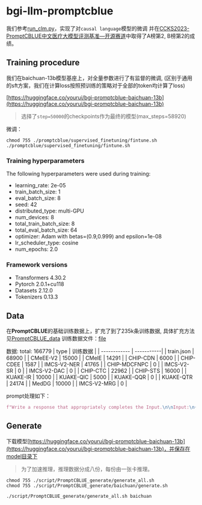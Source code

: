 # bgi-llm-promptcblue
我们参考[run_clm.py](https://github.com/huggingface/transformers/blob/main/examples/pytorch/language-modeling/run_clm.py)，实现了对`causal language`模型的微调
并在[CCKS2023-PromptCBLUE中文医疗大模型评测基准—开源赛道](https://tianchi.aliyun.com/competition/entrance/532084/rankingList)中取得了A榜第2, B榜第2的成绩。

## Training procedure
我们在baichuan-13b模型基座上，对全量参数进行了有监督的微调, (区别于通用的sft方案，我们在计算loss按照预训练的策略对于全部的token均计算了loss)

[https://huggingface.co/yourui/bgi-promptcblue-baichuan-13b](https://huggingface.co/yourui/bgi-promptcblue-baichuan-13b)
> 选择了`step=50000`的checkpoints作为最终的模型(max_steps=58920)

微调：
```shell
chmod 755 ./promptcblue/supervised_finetuning/fintune.sh
./promptcblue/supervised_finetuning/fintune.sh
```
### Training hyperparameters

The following hyperparameters were used during training:

- learning_rate: 2e-05
- train_batch_size: 1
- eval_batch_size: 8
- seed: 42
- distributed_type: multi-GPU
- num_devices: 8
- total_train_batch_size: 8
- total_eval_batch_size: 64
- optimizer: Adam with betas=(0.9,0.999) and epsilon=1e-08
- lr_scheduler_type: cosine
- num_epochs: 2.0

### Framework versions

- Transformers 4.30.2
- Pytorch 2.0.1+cu118
- Datasets 2.12.0
- Tokenizers 0.13.3

## Data
在**PromptCBLUE**的基础训练数据上，扩充了到了235k条训练数据, 具体扩充方法见[PromptCBLUE_data](script/PromptCBLUE_data/README.md)
训练数据文件：[file](data/PromptCBLUE.zip)

数据: total: 166779
| type         | 训练数据    |
| ------------ | -----------|
| train.json   |  68900     |
| CMeEE-V2     |  15000     |
| CMeIE        |  14291     |
| CHIP-CDN     |  6000      |
| CHIP-CDEE    |  1587      |
| IMCS-V2-NER  |  41765     |
| CHIP-MDCFNPC |  0         |
| IMCS-V2-SR   |  0         |
| IMCS-V2-DAC  |  0         |
| CHIP-CTC     |  22962     |
| CHIP-STS     |  16000     |
| KUAKE-IR     |  10000     |
| KUAKE-QIC    |  5000      |
| KUAKE-QQR    |  0         |
| KUAKE-QTR    |  24174     |
| MedDG        |  10000     |
| IMCS-V2-MRG  |  0         |

prompt处理如下：

```python
f"Write a response that appropriately completes the Input.\n\nInput:\n{input}\n\nResponse:\n{target}{LLAMA_EOS_TOKEN}"
```

## Generate
下载模型[https://huggingface.co/yourui/bgi-promptcblue-baichuan-13b](https://huggingface.co/yourui/bgi-promptcblue-baichuan-13b)，并保存在model目录下

> 为了加速推理，推理数据分成八份，每份由一张卡推理。

```shell
chmod 755 ./script/PromptCBLUE_generate/generate_all.sh 
chmod 755 ./script/PromptCBLUE_generate/baichuan/generate.sh

./script/PromptCBLUE_generate/generate_all.sh baichuan
```